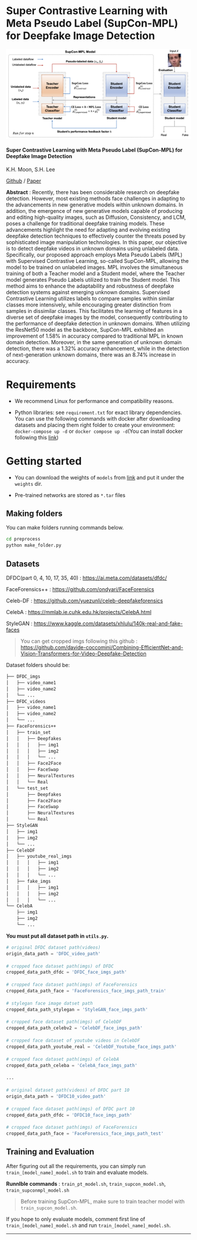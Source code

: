 # Super Contrastive Learning with Meta Pseudo Label (SupCon-MPL) for Deepfake Image Detection

<img src="./imgs/model.png">

#### Super Contrastive Learning with Meta Pseudo Label (SupCon-MPL) for Deepfake Image Detection

K.H. Moon, S.H. Lee

[Github](https://github.com/drmoon-1st/SupCon-MPL.git) / 
[Paper]()

**Abstract** : Recently, there has been considerable research on deepfake detection. However, most existing methods face challenges in adapting to the advancements in new generative models within unknown domains. In addition, the emergence of new generative models capable of producing and editing high-quality images, such as Diffusion, Consistency, and LCM, poses a challenge for traditional deepfake training models. These advancements highlight the need for adapting and evolving existing deepfake detection techniques to effectively counter the threats posed by sophisticated image manipulation technologies. In this paper, our objective is to detect deepfake videos in unknown domains using unlabeled data. Specifically, our proposed approach employs Meta Pseudo Labels (MPL) with Supervised Contrastive Learning, so-called SupCon-MPL, allowing the model to be trained on unlabeled images. MPL involves the simultaneous training of both a Teacher model and a Student model, where the Teacher model generates Pseudo Labels utilized to train the Student model. This method aims to enhance the adaptability and robustness of deepfake detection systems against emerging unknown domains. Supervised Contrastive Learning utilizes labels to compare samples within similar classes more intensively, while encouraging greater distinction from samples in dissimilar classes. This facilitates the learning of features in a diverse set of deepfake images by the model, consequently contributing to the performance of deepfake detection in unknown domains. When utilizing the ResNet50 model as the backbone, SupCon-MPL exhibited an improvement of 1.58% in accuracy compared to traditional MPL in known domain detection. Moreover, in the same generation of unknown domain detection, there was a 1.32% accuracy enhancement, while in the detection of next-generation unknown domains, there was an 8.74% increase in accuracy.

# Requirements

- We recommend Linux for performance and compatibility reasons.

- Python libraries: see `requirement.txt` for exact library dependencies. You can use the following commands with docker after downloading datasets and placing them right folder to create your environment: `docker-compose up -d` or `docker compose up -d`(You can install docker following this [link](https://docs.docker.com/engine/install/ubuntu/))

# Getting started

- You can download the weights of `models` from [link](https://drive.google.com/drive/folders/1nToXe0Ll86GXBOVw0OsS-VB6XkTi7U08?usp=sharing) and put it under the `weights` dir.

- Pre-trained networks are stored as `*.tar` files

## Making folders

You can make folders running commands below.
```bash
cd preprocess
python make_folder.py
```

## Datasets
DFDC(part 0, 4, 10, 17, 35, 40) : https://ai.meta.com/datasets/dfdc/

FaceForensics++ : https://github.com/ondyari/FaceForensics

Celeb-DF : https://github.com/yuezunli/celeb-deepfakeforensics

CelebA : https://mmlab.ie.cuhk.edu.hk/projects/CelebA.html

StyleGAN : https://www.kaggle.com/datasets/xhlulu/140k-real-and-fake-faces

> You can get cropped imgs following this github : https://github.com/davide-coccomini/Combining-EfficientNet-and-Vision-Transformers-for-Video-Deepfake-Detection

Dataset folders should be:

```bash
├── DFDC_imgs
│   ├── video_name1
│   ├── video_name2
│   └── ...
├── DFDC_videos
│   ├── video_name1
│   ├── video_name2
│   └── ...
├── FaceForensics++
│   ├── train_set
│   │   ├── Deepfakes
│   │   │   ├── img1
│   │   │   ├── img2
│   │   │   └── ...
│   │   ├── Face2Face
│   │   ├── FaceSwap
│   │   ├── NeuralTextures
│   │   └── Real
│   └── test_set
│       ├── Deepfakes
│       ├── Face2Face
│       ├── FaceSwap
│       ├── NeuralTextures
│       └── Real
├── StyleGAN
│   ├── img1
│   ├── img2
│   └── ...
├── CelebDF
│   ├── youtube_real_imgs
│   │   │   ├── img1
│   │   │   ├── img2
│   │   │   └── ...
│   ├── fake_imgs
│   │   │   ├── img1
│   │   │   ├── img2
│   │   │   └── ...
└── CelebA
    ├── img1
    ├── img2
    └── ...
``` 

**You must put all dataset path in `utils.py`.**

```python
# original DFDC dataset path(videos)
origin_data_path = 'DFDC_video_path' 

# cropped face dataset path(imgs) of DFDC
cropped_data_path_dfdc = 'DFDC_face_imgs_path' 

# cropped face dataset path(imgs) of FaceForensics
cropped_data_path_face = 'FaceForensics_face_imgs_path_train' 

# stylegan face image datset path
cropped_data_path_stylegan = 'StyleGAN_face_imgs_path'

# cropped face dataset path(imgs) of CelebDF
cropped_data_path_celebv2 = 'CelebDF_face_imgs_path'

# cropped face dataset of youtube videos in CelebDF
cropped_data_path_youtube_real = 'CelebDF_Youtube_face_imgs_path'

# cropped face dataset path(imgs) of CelebA
cropped_data_path_celeba = 'CelebA_face_imgs_path'

...

# original dataset path(videos) of DFDC part 10
origin_data_path = 'DFDC10_video_path' 

# cropped face dataset path(imgs) of DFDC part 10
cropped_data_path_dfdc = 'DFDC10_face_imgs_path' 

# cropped face dataset path(imgs) of FaceForensics
cropped_data_path_face = 'FaceForensics_face_imgs_path_test' 
```

## Training and Evaluation
After figuring out all the requirements, you can simply run `train_[model_name]_model.sh` to train and evaluate models.

**Runnlble commands** : 
`train_pt_model.sh`,
`train_supcon_model.sh`,
`train_supconmpl_model.sh`

> Before training SupCon-MPL, make sure to train teacher model with `train_supcon_model.sh`.


If you hope to only evaluate models, comment first line of `train_[model_name]_model.sh` and run `train_[model_name]_model.sh`.

-----
